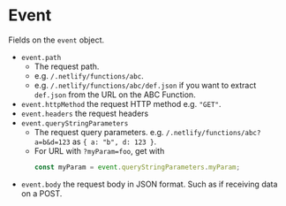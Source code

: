 # Event

Fields on the `event` object.

- `event.path`
    - The request path. 
    - e.g. `/.netlify/functions/abc`.
    - e.g. `/.netlify/functions/abc/def.json` if you want to extract `def.json` from the URL on the ABC Function.
- `event.httpMethod` the request HTTP method e.g. `"GET"`.
- `event.headers` the request headers
- `event.queryStringParameters`
    - The request query parameters. e.g. `/.netlify/functions/abc?a=b&d=123` as `{ a: "b", d: 123 }`. 
    - For URL with `?myParam=foo`, get with 
        ```javascript
        const myParam = event.queryStringParameters.myParam;
        ```
- `event.body` the request body in JSON format. Such as if receiving data on a POST.
